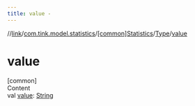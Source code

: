 ```yaml
---
title: value -
---
```

//[link](../../../index.md)/[com.tink.model.statistics](../../index.md)/[[common]Statistics](../index.md)/[Type](index.md)/[value](value.md)



# value  
[common]  
Content  
val [value](value.md): [String](https://kotlinlang.org/api/latest/jvm/stdlib/kotlin/-string/index.html)  



